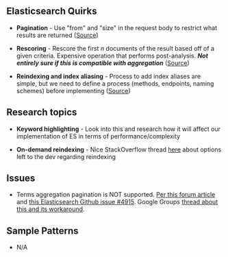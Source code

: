 Elasticsearch Quirks
---
- **Pagination** - Use "from" and "size" in the request body to restrict what results are returned ([Source](http://www.elasticsearch.org/guide/en/elasticsearch/reference/current/search-request-from-size.html))

- **Rescoring** - Rescore the first *n* documents of the result based off of a given criteria. Expensive operation that performs post-analysis. ***Not entirely sure if this is compatible with aggregation*** ([Source](http://www.elasticsearch.org/guide/en/elasticsearch/reference/current/search-request-rescore.html))

- **Reindexing and index aliasing** - Process to add index aliases are simple, but we need to define a process (methods, endpoints, naming schemes) before implementing ([Source](http://www.elasticsearch.org/guide/en/elasticsearch/guide/current/_index_aliases_and_zero_downtime.html))


Research topics
--

- **Keyword highlighting** - Look into this and research how it will affect our implementation of ES in terms of performance/complexity

- **On-demand reindexing** - Nice StackOverflow thread [here](http://stackoverflow.com/questions/17007646/how-to-reindex-elasticsearch-quickly) about options left to the dev regarding reindexing


Issues
--
 - Terms aggregation pagination is NOT supported. [Per this forum article](http://elasticsearch-users.115913.n3.nabble.com/ES-aggregation-and-pagination-td4052774.html) and [this Elasticsearch Github issue #4915](https://github.com/elasticsearch/elasticsearch/issues/4915). Google Groups [thread about this and its workaround](https://groups.google.com/forum/#!topic/elasticsearch/2Hefap839ec).


Sample Patterns
--
- N/A





